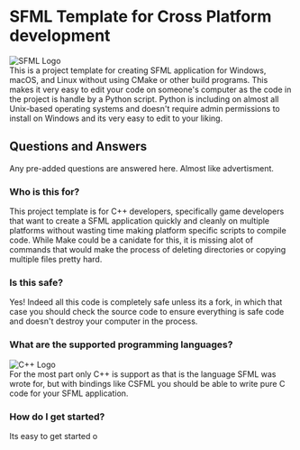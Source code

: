 # SFML Template for Cross Platform development  
![SFML Logo](https://www.sfml-dev.org/download/goodies/sfml-logo-small.png)  
This is a project template for creating SFML application for Windows, macOS, and Linux without using CMake or other build programs. This makes it very easy to edit your code on someone's computer as the code in the project is handle by a Python script. Python is including on almost all Unix-based operating systems and doesn't require admin permissions to install on Windows and its very easy to edit to your liking.

## Questions and Answers
Any pre-added questions are answered here. Almost like advertisment.  

### Who is this for?
This project template is for C++ developers, specifically game developers that want to create a SFML application quickly and cleanly on multiple platforms without wasting time making platform specific scripts to compile code. While Make could be a canidate for this, it is missing alot of commands that would make the process of deleting directories or copying multiple files pretty hard.  

### Is this safe?
Yes! Indeed all this code is completely safe unless its a fork, in which that case you should check the source code to ensure everything is safe code and doesn't destroy your computer in the process.

### What are the supported programming languages?
![C++ Logo](https://external-content.duckduckgo.com/iu/?u=https%3A%2F%2Fs3.amazonaws.com%2Fs3.timetoast.com%2Fpublic%2Fuploads%2Fphoto%2F11373566%2Fimage%2Ff2bf359205e68422ff36ea171a248772&f=1&nofb=1&ipt=0dfe1868d5f8db5bae67d8b48cdd3be1543c656f52938945d924d5a7ef0e727b&ipo=images)  
For the most part only C++ is support as that is the language SFML was wrote for, but with bindings like CSFML you should be able to write pure C code for your SFML application.

### How do I get started?
Its easy to get started o
